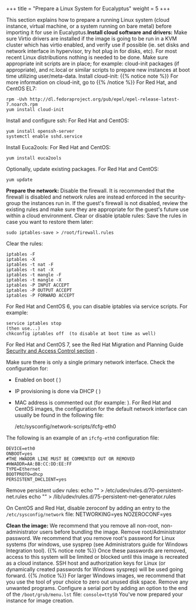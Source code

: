 +++
title = "Prepare a Linux System for Eucalyptus"
weight = 5
+++

This section explains how to prepare a running Linux system (cloud instance, virtual machine, or a system running on bare metal) before importing it for use in Eucalyptus.**Install cloud software and drivers:** Make sure Virtio drivers are installed if the image is going to be run in a KVM cluster which has virtio enabled, and verify use if possible (ie. set disks and network interface in hypervisor, try hot plug in for disks, etc). For most recent Linux distributions nothing is needed to be done. Make sure appropriate init scripts are in place; for example: cloud-init packages (if appropriate), and rc.local or similar scripts to prepare new instances at boot time utilizing user/meta-data. Install cloud-init: 
{{% notice note %}}
For more information on cloud-init, go to 
{{% /notice %}}
For Red Hat, and CentOS EL7: 


    rpm -Uvh http://dl.fedoraproject.org/pub/epel/epel-release-latest-7.noarch.rpm
    yum install cloud-init

Install and configure ssh: For Red Hat and CentOS: 


    yum install openssh-server
    systemctl enable sshd.service

Install Euca2ools: For Red Hat and CentOS: 


    yum install euca2ools

Optionally, update existing packages. For Red Hat and CentOS: 


    yum update

**Prepare the network:** Disable the firewall. It is recommended that the firewall is disabled and network rules are instead enforced in the security-group the instances run in. If the guest's firewall is not disabled, review the existing rules and make sure they are appropriate for the guest's future use within a cloud environment. Clear or disable iptable rules: Save the rules in case you want to restore them later: 


    sudo iptables-save > /root/firewall.rules

Clear the rules: 


    iptables -F
    iptables -X
    iptables -t nat -F
    iptables -t nat -X
    iptables -t mangle -F
    iptables -t mangle -X
    iptables -P INPUT ACCEPT
    iptables -P OUTPUT ACCEPT
    iptables -P FORWARD ACCEPT

For Red Hat and CentOS 6, you can disable iptables via service scripts. For example: 


    service iptables stop
    (then use...) 
    chkconfig iptables off  (to disable at boot time as well) 

For Red Hat and CentOS 7, see the Red Hat Migration and Planning Guide [Security and Access Control section](https://access.redhat.com/documentation/en-US/Red_Hat_Enterprise_Linux/7/html/Migration_Planning_Guide/sect-Red_Hat_Enterprise_Linux-Migration_Planning_Guide-Security_and_Access_Control.html) . 

Make sure there is only a single primary network interface. Check the configuration for: 



* Enabled on boot ( ) 
* IP provisioning is done via DHCP ( ) 
* MAC address is commented out (for example: ). 
For Red Hat and CentOS images, the configuration for the default network interface can usually be found in the following file: 


    /etc/sysconfig/network-scripts/ifcfg-eth0

The following is an example of an `ifcfg-eth0` configuration file: 


    DEVICE=eth0
    ONBOOT=yes
    #THE HWADDR LINE MUST BE COMMENTED OUT OR REMOVED
    #HWADDR=AA:BB:CC:DD:EE:FF
    TYPE=Ethernet
    BOOTPROTO=dhcp
    PERSISTENT_DHCLIENT=yes

Remove persistent udev rules: 
    echo "" > /etc/udev/rules.d/70-persistent-net.rules 
    echo "" > /lib/udev/rules.d/75-persistent-net-generator.rules 

On CentOS and Red Hat, disable zeroconf by adding an entry to the `/etc/sysconfig/network` file: 
    NETWORKING=yes
    NOZEROCONF=yes

**Clean the image:** We recommend that you remove all non-root, non-administrator users before bundling the image. Remove root/Administrator password. We recommend that you remove root's password for Linux systems (for windows, use sysprep (see Administrators guide for Windows Integration tool). 
{{% notice note %}}
Once these passwords are removed, access to this system will be limited or blocked until this image is recreated as a cloud instance. SSH host and authorization keys for Linux (or dynamically created passwords for Windows sysprep) will be used going forward. 
{{% /notice %}}
For larger Windows images, we recommend that you use the tool of your choice to zero out unused disk space. Remove any unwanted programs. Configure a serial port by adding an option to the end of the `/boot/grub/menu.lst` file: `console=ttyS0` You've now prepared your instance for image creation. 